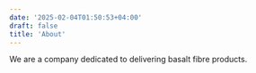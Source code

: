 ```yaml
---
date: '2025-02-04T01:50:53+04:00'
draft: false
title: 'About'
---
```

We are a company dedicated to delivering basalt fibre products.
